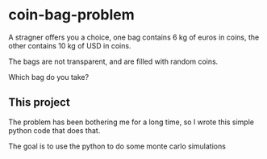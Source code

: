 # coin-bag-problem

A stragner offers you a choice, one bag contains 6 kg of euros in coins, the other contains 10 kg of USD in coins.

The bags are not transparent, and are filled with random coins.

Which bag do you take?


## This project

The problem has been bothering me for a long time, so I wrote this simple python code that does that. 

The goal is to use the python to do some monte carlo simulations

